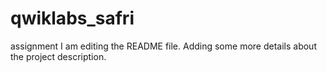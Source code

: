 # qwiklabs_safri
assignment
I am editing the README file. Adding some more details about the project description.
